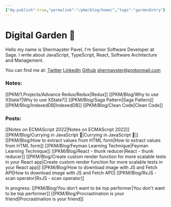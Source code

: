 ```yaml
---
{"dg-publish":true,"permalink":"/pkm/blog/home/","tags":"gardenEntry"}
---
```



# Digital Garden 🌴
Hello my name is Shermayster Pavel, I'm Senior Software Developer at Sage. I write about JavaScript, TypeScript, React, Software Architecture and Management.

You can find me at: 
[Twitter](https://twitter.com/ShermPavel)
[LinkedIn](https://www.linkedin.com/in/shermpavel)
[Github](https://github.com/Shermayster)
shermayster@protonmail.com


### Notes: 
[[PKM/1.Projects/Advance Redux/Redux\|Redux]]
[[PKM/Blog/Why to use XState?\|Why to use XState?]]
[[PKM/Blog/Saga Pattern\|Saga Pattern]]
[[PKM/Blog/IndexedDB\|IndexedDB]]
[[PKM/Blog/Clean Code\|Clean Code]]

### Posts:
[[Notes on ECMAScript 2022\|Notes on ECMAScript 2022]]
[[PKM/Blog/Currying in JavaScript 🍛\|Currying in JavaScript 🍛]]
[[PKM/Blog/How to extract values from HTML form\|How to extract values from HTML form]]
[[PKM/Blog/Feyman Learning Technique\|Feyman Learning Technique]]
[[PKM/Blog/React - thunk reducer\|React - thunk reducer]]
[[PKM/Blog/Create custom render function for more scalable tests in your React app\|Create custom render function for more scalable tests in your React app]]
[[PKM/Blog/How to download image with JS and Fetch API\|How to download image with JS and Fetch API]]
[[PKM/Blog/RxJS - scan operator\|RxJS - scan operator]]

In progress:
[[PKM/Blog/You don't want to be top performer\|You don't want to be top performer]]
[[PKM/Blog/Procrastination is your friend\|Procrastination is your friend]]


